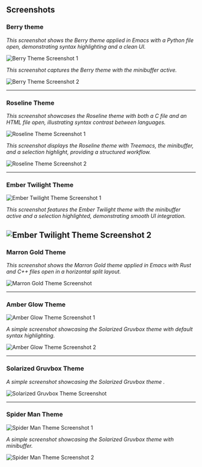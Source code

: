 ## Screenshots

### Berry theme
*This screenshot shows the Berry theme applied in Emacs with a Python file open, demonstrating syntax highlighting and a clean UI.*

![Berry Theme Screenshot 1](screenshots/Berry-theme.png)  

*This screenshot captures the Berry theme with the minibuffer active.*

![Berry Theme Screenshot 2](screenshots/Berry-theme-1.png)  


---

### Roseline Theme
*This screenshot showcases the Roseline theme with both a C file and an HTML file open, illustrating syntax contrast between languages.*

![Roseline Theme Screenshot 1](screenshots/Roseline-theme.png)

*This screenshot displays the Roseline theme with Treemacs, the minibuffer, and a selection highlight, providing a structured workflow.*

![Roseline Theme Screenshot 2](screenshots/Roseline-theme-1.png)  

---

### Ember Twilight Theme
![Ember Twilight Theme Screenshot 1](screenshots/Ember-twilight-theme.png)  

*This screenshot features the Ember Twilight theme with the minibuffer active and a selection highlighted, demonstrating smooth UI integration.*

![Ember Twilight Theme Screenshot 2](screenshots/Ember-twilight-theme-1.png)  
---

### Marron Gold Theme
*This screenshot shows the Marron Gold theme applied in Emacs with Rust and C++ files open in a horizontal split layout.*

![Marron Gold Theme Screenshot](screenshots/Marron-gold-theme.png)  


---

### Amber Glow Theme
![Amber Glow Theme Screenshot 1](screenshots/Amber-glow-theme.png)  

*A simple screenshot showcasing the Solarized Gruvbox theme with default syntax highlighting.*

![Amber Glow Theme Screenshot 2](screenshots/Amber-glow-theme-1.png)  


---

### Solarized Gruvbox Theme
*A simple screenshot showcasing the Solarized Gruvbox theme .*

![Solarized Gruvbox Theme Screenshot](screenshots/solarized-gruvbox.png)  


---

### Spider Man Theme
![Spider Man Theme Screenshot 1](screenshots/spider-man-theme.png)  

*A simple screenshot showcasing the Solarized Gruvbox theme with minibuffer.*

![Spider Man Theme Screenshot 2](screenshots/spider-man-theme-1.png)  


